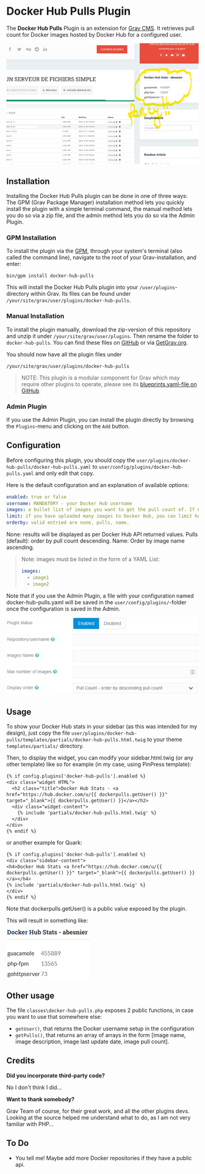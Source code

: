 # Docker Hub Pulls Plugin

The **Docker Hub Pulls** Plugin is an extension for [Grav CMS](https://github.com/getgrav/grav). It retrieves pull count for Docker images hosted by Docker Hub for a configured user.


![Fancy!!](img/fancy.png)

## Installation

Installing the Docker Hub Pulls plugin can be done in one of three ways: The GPM (Grav Package Manager) installation method lets you quickly install the plugin with a simple terminal command, the manual method lets you do so via a zip file, and the admin method lets you do so via the Admin Plugin.

### GPM Installation

To install the plugin via the [GPM](https://learn.getgrav.org/cli-console/grav-cli-gpm), through your system's terminal (also called the command line), navigate to the root of your Grav-installation, and enter:

    bin/gpm install docker-hub-pulls

This will install the Docker Hub Pulls plugin into your `/user/plugins`-directory within Grav. Its files can be found under `/your/site/grav/user/plugins/docker-hub-pulls`.

### Manual Installation

To install the plugin manually, download the zip-version of this repository and unzip it under `/your/site/grav/user/plugins`. Then rename the folder to `docker-hub-pulls`. You can find these files on [GitHub](https://github.com//grav-plugin-docker-hub-pulls) or via [GetGrav.org](https://getgrav.org/downloads/plugins).

You should now have all the plugin files under

    /your/site/grav/user/plugins/docker-hub-pulls
	
> NOTE: This plugin is a modular component for Grav which may require other plugins to operate, please see its [blueprints.yaml-file on GitHub](https://github.com//grav-plugin-docker-hub-pulls/blob/master/blueprints.yaml).

### Admin Plugin

If you use the Admin Plugin, you can install the plugin directly by browsing the `Plugins`-menu and clicking on the `Add` button.

## Configuration

Before configuring this plugin, you should copy the `user/plugins/docker-hub-pulls/docker-hub-pulls.yaml` to `user/config/plugins/docker-hub-pulls.yaml` and only edit that copy.

Here is the default configuration and an explanation of available options:

```yaml
enabled: true or false
username: MANDATORY - your Docker Hub username
images: a bullet list of images you want to get the pull count of. If none are specified, all your images will be retrieved from the Docker Hub api.
limit: if you have uploaded many images to Docker Hub, you can limit how many images you will get the pull count of (note that the list of images will be 100% depend on Docker Hub API)
orderby: valid entried are none, pulls, name. 
```
None: results will be displayed as per Docker Hub API returned values. Pulls (default): order by pull count descending. Name: Order by image name ascending.

> Note: images must be listed in the form of a YAML List:
> ```yaml
> images:
>   - image1
>   - image2
> ```

Note that if you use the Admin Plugin, a file with your configuration named docker-hub-pulls.yaml will be saved in the `user/config/plugins/`-folder once the configuration is saved in the Admin.

![Admin PLugin](img/configuration.png)

## Usage

To show your Docker Hub stats in your sidebar (as this was intended for my design), just copy the file `user/plugins/docker-hub-pulls/templates/partials/docker-hub-pulls.html.twig` to your theme `templates/partials/` directory.

Then, to display the widget, you can modify your sidebar.html.twig (or any other template) like so for example (in my case, using PinPress template):

```twig
{% if config.plugins['docker-hub-pulls'].enabled %}
<div class="widget HTML">
  <h2 class="title">Docker Hub Stats - <a href="https://hub.docker.com/u/{{ dockerpulls.getUser() }}" target="_blank">{{ dockerpulls.getUser() }}</a></h2>
  <div class="widget-content">
    {% include 'partials/docker-hub-pulls.html.twig' %}
  </div>
</div>
{% endif %}
```

or another example for Quark:
```twig
{% if config.plugins['docker-hub-pulls'].enabled %}
<div class="sidebar-content">
<h4>Docker Hub Stats <a href="https://hub.docker.com/u/{{ dockerpulls.getUser() }}" target="_blank">{{ dockerpulls.getUser() }}</a></h4>
{% include 'partials/docker-hub-pulls.html.twig' %}
</div>
{% endif %}
```

Note that dockerpulls.getUser() is a public value exposed by the plugin.

This will result in something like:

![Sample](img/sample_sidebar.png)

## Other usage

The file `classes\docker-hub-pulls.php` exposes 2 public functions, in case you want to use that somewhere else:
 - `getUser()`, that returns the Docker username setup in the configuration
 - `getPulls()`, that returns an array of arrays in the form [image name, image description, image last update date, image pull count].

## Credits

**Did you incorporate third-party code?**

No I don't think I did...

**Want to thank somebody?**

Grav Team of course, for their great work, and all the other plugins devs. Looking at the source helped me understand what to do, as I am not very familiar with PHP...

## To Do

- You tell me! Maybe add more Docker repositories if they have a public api.

